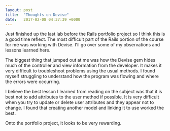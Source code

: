 ```yaml
---
layout: post
title:  "Thoughts on Devise"
date:   2017-02-08 04:37:39 +0000
---
```



Just finished up the last lab before the Rails portfolio project so I think this is a good time reflect. The most difficult part of the Rails portion of the course for me was working with Devise. I'll go over some of my observations and lessons learned here.

The biggest thing that jumped out at me was how the Devise gem hides much of the controller and view information from the developer. It makes it very difficult to troubleshoot problems using the usual methods. I found myself struggling to understand how the program was flowing and where the errors were occurring.

I believe the best lesson I learned from reading on the subject was that it is best not to add attributes to the user method if possible. It is very difficult when you try to update or delete user attributes and they appear not to change. I found that creating another model and linking it to use worked the best.

Onto the portfolio project, it looks to be very rewarding.
